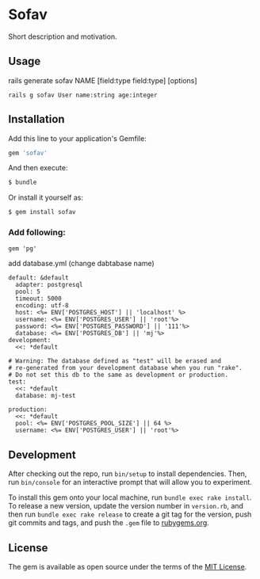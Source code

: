 # Sofav
Short description and motivation.

## Usage
rails generate sofav NAME [field:type field:type] [options]
```
rails g sofav User name:string age:integer
```

## Installation
Add this line to your application's Gemfile:

```ruby
gem 'sofav'
```

And then execute:
```bash
$ bundle
```

Or install it yourself as:
```bash
$ gem install sofav
```


### Add following:
```
gem 'pg'
```

add database.yml (change dabtabase name)
```
default: &default
  adapter: postgresql
  pool: 5
  timeout: 5000
  encoding: utf-8
  host: <%= ENV['POSTGRES_HOST'] || 'localhost' %>
  username: <%= ENV['POSTGRES_USER'] || 'root'%>
  password: <%= ENV['POSTGRES_PASSWORD'] || '111'%>
  database: <%= ENV['POSTGRES_DB'] || 'mj'%>
development:
  <<: *default

# Warning: The database defined as "test" will be erased and
# re-generated from your development database when you run "rake".
# Do not set this db to the same as development or production.
test:
  <<: *default
  database: mj-test

production:
  <<: *default
  pool: <%= ENV['POSTGRES_POOL_SIZE'] || 64 %>
  username: <%= ENV['POSTGRES_USER'] || 'root'%>
```

## Development

After checking out the repo, run `bin/setup` to install dependencies. Then, run `bin/console` for an interactive prompt that will allow you to experiment.

To install this gem onto your local machine, run `bundle exec rake install`. To release a new version, update the version number in `version.rb`, and then run `bundle exec rake release` to create a git tag for the version, push git commits and tags, and push the `.gem` file to [rubygems.org](https://rubygems.org).


## License
The gem is available as open source under the terms of the [MIT License](http://opensource.org/licenses/MIT).
